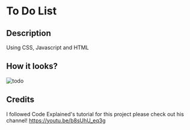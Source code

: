 # To Do List

## Description

Using CSS, Javascript and HTML

## How it looks?

![todo](https://user-images.githubusercontent.com/73942727/235443396-8bfba8d3-df75-4272-b5d1-1208af135f30.png)

## Credits

I followed Code Explained's tutorial for this project please check out his channel! 
   https://youtu.be/b8sUhU_eq3g
   
